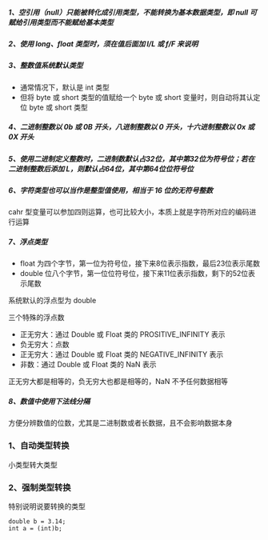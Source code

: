 ##### 1、空引用（null）只能被转化成引用类型，不能转换为基本数据类型，即 null 可赋给引用类型而不能赋给基本类型

##### 2、使用 long、float 类型时，须在值后面加 l/L 或 f/F 来说明

##### 3、整数值系统默认类型

- 通常情况下，默认是 int 类型
- 但将 byte 或 short 类型的值赋给一个 byte 或 short 变量时，则自动将其认定位 byte 或 short 类型

##### 4、二进制整数以 0b 或 0B 开头，八进制整数以 0 开头，十六进制整数以 0x 或 0X 开头

##### 5、使用二进制定义整数时，二进制数默认占32位，其中第32位为符号位；若在二进制整数后添加 L，则默认占64位，其中第64位位符号位

##### 6、字符类型也可以当作是整型值使用，相当于 16 位的无符号整数

cahr 型变量可以参加四则运算，也可比较大小，本质上就是字符所对应的编码进行运算

##### 7、浮点类型

- float 为四个字节，第一位为符号位，接下来8位表示指数，最后23位表示尾数
- double 位八个字节，第一位位符号位，接下来11位表示指数，剩下的52位表示尾数

系统默认的浮点型为  double

三个特殊的浮点数
- 正无穷大：通过 Double 或 Float 类的 PROSITIVE_INFINITY 表示
- 负无穷大：点数
- 正无穷大：通过 Double 或 Float 类的 NEGATIVE_INFINITY 表示
- 非数：通过 Double 或 Float 类的 NaN 表示

正无穷大都是相等的，负无穷大也都是相等的，NaN 不予任何数据相等

##### 8、数值中使用下法线分隔

方便分辨数值的位数，尤其是二进制数或者长数据，且不会影响数据本身

### 1、自动类型转换

小类型转大类型

### 2、强制类型转换

特别说明说要转换的类型

```
double b = 3.14;
int a = (int)b;
```


